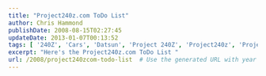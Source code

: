 ```yaml
---
title: "Project240z.com ToDo List"
author: Chris Hammond
publishDate: 2008-08-15T02:27:45
updateDate: 2013-01-07T00:13:52
tags: [ '240Z', 'Cars', 'Datsun', 'Project 240Z', 'Project240z', 'Project240Zcom' ]
excerpt: "Here's the Project240z.com ToDo List "
url: /2008/project240zcom-todo-list  # Use the generated URL with year
---
```


